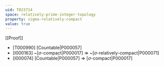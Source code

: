 ```yaml
---
uid: T023714
space: relatively-prime-integer-topology
property: sigma-relatively-compact
value: true
---
```

[[Proof]]

* [T000990] [Countable|P000057]
* [I000163] ~[$\sigma$-compact|P000017] => ~[$\sigma$-relatively-compact|P000071]
* [I000074] [Countable|P000057] => [$\sigma$-compact|P000017]

